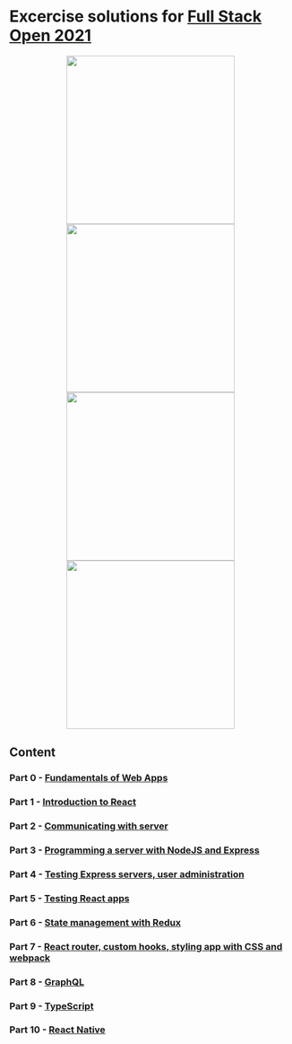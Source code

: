 # Excercise solutions for [Full Stack Open 2021](https://fullstackopen.com/en/)
<div align="center">
  <img src="./certficates/certificate-fullstack.png" width="300">
  <img src="./certficates/certificate-graphql.png" width="300">
  <img src="./certficates/certificate-typescript.png" width="300">
  <img src="./certficates/certificate-reactnative.png" width="300">
</div>

## Content

### Part 0 - [Fundamentals of Web Apps](https://github.com/Ornellasd/full_stack_open/tree/master/part0)

### Part 1 - [Introduction to React](https://github.com/Ornellasd/full_stack_open/tree/master/part1)

### Part 2 - [Communicating with server](https://github.com/Ornellasd/full_stack_open/tree/master/part2)

### Part 3 - [Programming a server with NodeJS and Express](https://github.com/Ornellasd/phonebook_backend)

### Part 4 - [Testing Express servers, user administration](https://github.com/Ornellasd/full_stack_open/tree/master/part4)

### Part 5 - [Testing React apps](https://github.com/Ornellasd/bloglist_fullstack)

### Part 6 - [State management with Redux](https://github.com/Ornellasd/full_stack_open/tree/master/part6)

### Part 7 - [React router, custom hooks, styling app with CSS and webpack](https://github.com/Ornellasd/full_stack_open/tree/master/part7)

### Part 8 - [GraphQL](https://github.com/Ornellasd/full_stack_open/tree/master/part8)

### Part 9 - [TypeScript](https://github.com/Ornellasd/full_stack_open/tree/master/part9)

### Part 10 - [React Native](https://github.com/Ornellasd/rate-repository-app)


